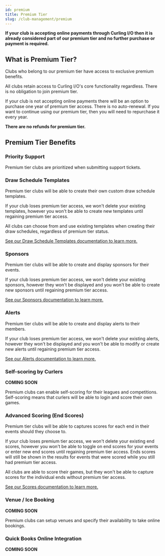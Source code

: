 ```yaml
---
id: premium
title: Premium Tier
slug: /club-management/premium
---
```


**If your club is accepting online payments through Curling I/O then it is already considered part of our premium tier and no further purchase or payment is required.**


## What is Premium Tier?

Clubs who belong to our premium tier have access to exclusive premium benefits.

All clubs retain access to Curling I/O's core functionality regardless.
There is no obligation to join premium tier.

If your club is not accepting online payments there will be an option to purchase one year of premium tier access.
There is no auto-renewal. If you want to continue using our premium tier, then you will need to repurchase it every year.

**There are no refunds for premium tier.**


## Premium Tier Benefits


### Priority Support

Premium tier clubs are prioritized when submitting support tickets.


### Draw Schedule Templates

Premium tier clubs will be able to create their own custom draw schedule templates.

If your club loses premium tier access, we won't delete your existing templates, however you won't be able to create new templates until regaining premium tier access.

All clubs can choose from and use existing templates when creating their draw schedules, regardless of premium tier status.

[See our Draw Schedule Templates documentation to learn more.](/docs/event-management/draw-schedule-templates)


### Sponsors

Premium tier clubs will be able to create and display sponsors for their events.

If your club loses premium tier access, we won't delete your existing sponsors, however they won't be displayed and you won't be able to create new sponsors until regaining premium tier access.

[See our Sponsors documentation to learn more.](/docs/club-management/sponsors)


### Alerts

Premium tier clubs will be able to create and display alerts to their members.

If your club loses premium tier access, we won't delete your existing alerts, however they won't be displayed and you won't be able to modify or create new alerts until regaining premium tier access.

[See our Alerts documentation to learn more.](/docs/club-management/alerts)


### Self-scoring by Curlers

**COMING SOON**

Premium clubs can enable self-scoring for their leagues and competitions.
Self-scoring means that curlers will be able to login and score their own games.


### Advanced Scoring (End Scores)

Premium tier clubs will be able to captures scores for each end in their events should they choose to.

If your club loses premium tier access, we won't delete your existing end scores, however you won't be able to toggle on end scores for your events or enter new end scores until regaining premium tier access.
Ends scores will still be shown in the results for events that were scored while you still had premium tier access.

All clubs are able to score their games, but they won't be able to capture scores for the individual ends without premium tier access.

[See our Scores documentation to learn more.](/docs/event-management/scores)


### Venue / Ice Booking

**COMING SOON**

Premium clubs can setup venues and specify their availability to take online bookings.


### Quick Books Online Integration

**COMING SOON**
